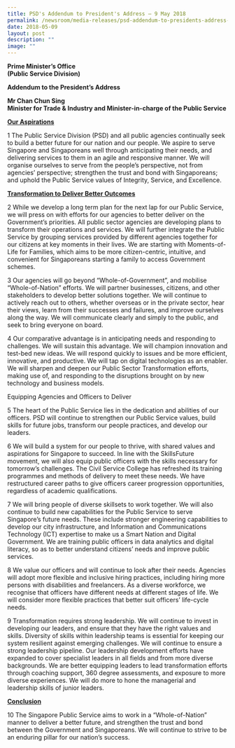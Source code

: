 ```yaml
---
title: PSD's Addendum to President's Address – 9 May 2018
permalink: /newsroom/media-releases/psd-addendum-to-presidents-address-9-may-2018/
date: 2018-05-09
layout: post
description: ""
image: ""
---
```

**Prime Minister’s Office&nbsp;  
(Public Service Division)** 
  
**Addendum to the President’s Address**
  
**Mr Chan Chun Sing  
Minister for Trade &amp; Industry and Minister-in-charge of the Public Service**
  
<u>**Our Aspirations**</u>  
  
1 The Public Service Division (PSD) and all public agencies continually seek to build a better future for our nation and our people. We aspire to serve Singapore and Singaporeans well through anticipating their needs, and delivering services to them in an agile and responsive manner. We will organise ourselves to serve from the people’s perspective, not from agencies’ perspective; strengthen the trust and bond with Singaporeans; and uphold the Public Service values of Integrity, Service, and Excellence.  
  
<u>**Transformation to Deliver Better Outcomes**</u>
  
2 While we develop a long term plan for the next lap for our Public Service, we will press on with efforts for our agencies to better deliver on the Government’s priorities. All public sector agencies are developing plans to transform their operations and services. We will further integrate the Public Service by grouping services provided by different agencies together for our citizens at key moments in their lives. We are starting with Moments-of-Life for Families, which aims to be more citizen-centric, intuitive, and convenient for Singaporeans starting a family to access Government schemes.  
  
3 Our agencies will go beyond “Whole-of-Government”, and mobilise “Whole-of-Nation” efforts. We will partner businesses, citizens, and other stakeholders to develop better solutions together. We will continue to actively reach out to others, whether overseas or in the private sector, hear their views, learn from their successes and failures, and improve ourselves along the way. We will communicate clearly and simply to the public, and seek to bring everyone on board.  
  
4 Our comparative advantage is in anticipating needs and responding to challenges. We will sustain this advantage. We will champion innovation and test-bed new ideas. We will respond quickly to issues and be more efficient, innovative, and productive. We will tap on digital technologies as an enabler. We will sharpen and deepen our Public Sector Transformation efforts, making use of, and responding to the disruptions brought on by new technology and business models.  
  
Equipping Agencies and Officers to Deliver  
  
5 The heart of the Public Service lies in the dedication and abilities of our officers. PSD will continue to strengthen our Public Service values, build skills for future jobs, transform our people practices, and develop our leaders.  
  
6 We will build a system for our people to thrive, with shared values and aspirations for Singapore to succeed. In line with the SkillsFuture movement, we will also equip public officers with the skills necessary for tomorrow’s challenges. The Civil Service College has refreshed its training programmes and methods of delivery to meet these needs. We have restructured career paths to give officers career progression opportunities, regardless of academic qualifications.  
  
7 We will bring people of diverse skillsets to work together. We will also continue to build new capabilities for the Public Service to serve Singapore’s future needs. These include stronger engineering capabilities to develop our city infrastructure, and Information and Communications Technology (ICT) expertise to make us a Smart Nation and Digital Government. We are training public officers in data analytics and digital literacy, so as to better understand citizens’ needs and improve public services.  
  
8 We value our officers and will continue to look after their needs. Agencies will adopt more flexible and inclusive hiring practices, including hiring more persons with disabilities and freelancers. As a diverse workforce, we recognise that officers have different needs at different stages of life. We will consider more flexible practices that better suit officers’ life-cycle needs.  
  
9 Transformation requires strong leadership. We will continue to invest in developing our leaders, and ensure that they have the right values and skills. Diversity of skills within leadership teams is essential for keeping our system resilient against emerging challenges. We will continue to ensure a strong leadership pipeline. Our leadership development efforts have expanded to cover specialist leaders in all fields and from more diverse backgrounds. We are better equipping leaders to lead transformation efforts through coaching support, 360 degree assessments, and exposure to more diverse experiences. We will do more to hone the managerial and leadership skills of junior leaders.  
  
<u>**Conclusion**</u>  
  
10 The Singapore Public Service aims to work in a “Whole-of-Nation” manner to deliver a better future, and strengthen the trust and bond between the Government and Singaporeans. We will continue to strive to be an enduring pillar for our nation’s success.